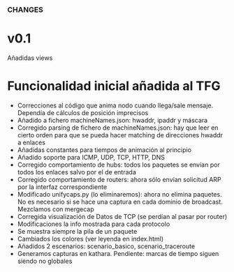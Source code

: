 ### CHANGES

# v0.1
Añadidas views

# Funcionalidad inicial añadida al TFG

- Correcciones al código que anima nodo cuando llega/sale mensaje. Dependía de cálculos de posición imprecisos
- Añadido a fichero machineNames.json: hwaddr, ipaddr y máscara
- Corregido parsing de fichero de machineNames.json: hay que leer en cierto orden para que se pueda hacer matching de direcciones hwaddr a enlaces
- Añadidas constantes para tiempos de animación al principio
- Añadido soporte para ICMP, UDP, TCP, HTTP, DNS
- Corregido comportamiento de hubs: todos los paquetes se envían por todos los enlaces salvo por el de entrada
- Corregido comportamiento de routers: ahora sólo envían solicitud ARP por la interfaz correspondiente
- Modificado unifycaps.py (lo eliminaremos): ahora no elimina paquetes. No es necesario si se hace una captura en cada dominio de broadcast. Mezclamos con mergecap
- Corregida visualización de Datos de TCP (se perdían al pasar por router)
- Modificaciones la info mostrada para cada protocolo
- Se muestra siempre la pila de un paquete
- Cambiados los colores (ver leyenda en index.html)
- Añadidos 2 escenarios: scenario_basico, scenario_traceroute
- Generamos capturas en kathara. Pendiente: marcas de tiempo siguen siendo no globales

